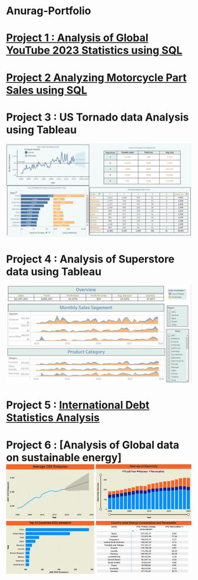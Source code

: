 # Anurag-Portfolio
# [Project 1 : Analysis of Global YouTube 2023 Statistics using SQL](https://github.com/anurag3103-pa/SQL/blob/main/youtube_data.sql)

# [Project 2 Analyzing Motorcycle Part Sales using SQL](https://github.com/anurag3103-pa/SQL/blob/main/notebook.ipynb)

# Project 3 : US Tornado data Analysis using Tableau
![cap33](https://github.com/anurag3103-pa/Anurag-Portfolio/blob/main/cap33.JPG)

# Project 4 : Analysis of Superstore data using Tableau
![cap32](https://github.com/anurag3103-pa/Anurag-Portfolio/blob/main/cap32.JPG)


# Project 5 : [International Debt Statistics Analysis](https://github.com/anurag3103-pa/SQL/blob/main/Debt%20Statitics)



# Project 6 : [Analysis of Global data on sustainable energy]![cap34](https://github.com/anurag3103-pa/Anurag-Portfolio/blob/main/PowerBI.JPG)

